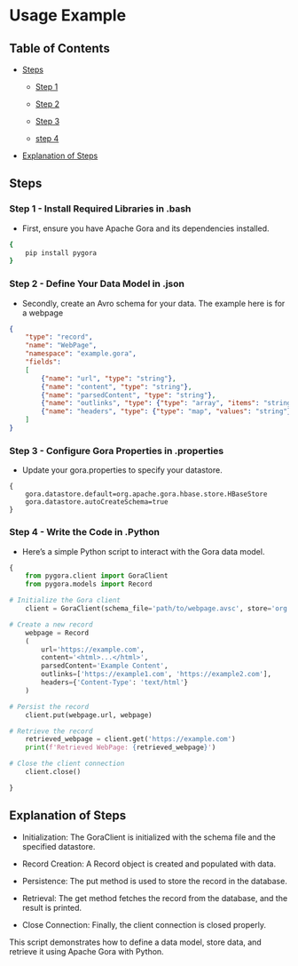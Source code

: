 # Usage Example

## Table of Contents

- [Steps](#steps)

    - [Step 1](#step-1---install-required-libraries)

    - [Step 2](#step-2---define-your-data-model)

    - [Step 3](#step-3---configure-gora-properties)

    - [step 4](#step-4---write-the-code-in-python)

- [Explanation of Steps](#explanation-of-steps)

## Steps

### Step 1 - Install Required Libraries in .bash

- First, ensure you have Apache Gora and its dependencies installed.

```bash
{
    pip install pygora
}
```

### Step 2 - Define Your Data Model in .json

- Secondly, create an Avro schema for your data. The example here is for a webpage

```Json
{
    "type": "record",
    "name": "WebPage",
    "namespace": "example.gora",
    "fields": 
    [ 
        {"name": "url", "type": "string"}, 
        {"name": "content", "type": "string"}, 
        {"name": "parsedContent", "type": "string"}, 
        {"name": "outlinks", "type": {"type": "array", "items": "string"}}, 
        {"name": "headers", "type": {"type": "map", "values": "string"}} 
    ]
}
```

### Step 3 - Configure Gora Properties in .properties

- Update your gora.properties to specify your datastore.

```properties
{
    gora.datastore.default=org.apache.gora.hbase.store.HBaseStore
    gora.datastore.autoCreateSchema=true
}
```

### Step 4 - Write the Code in .Python

- Here’s a simple Python script to interact with the Gora data model.

```python
{
    from pygora.client import GoraClient
    from pygora.models import Record

# Initialize the Gora client
    client = GoraClient(schema_file='path/to/webpage.avsc', store='org.apache.gora.hbase.store.HBaseStore')

# Create a new record
    webpage = Record
    (
        url='https://example.com',
        content='<html>...</html>',
        parsedContent='Example Content',
        outlinks=['https://example1.com', 'https://example2.com'],
        headers={'Content-Type': 'text/html'}
    )

# Persist the record
    client.put(webpage.url, webpage)

# Retrieve the record
    retrieved_webpage = client.get('https://example.com')
    print(f'Retrieved WebPage: {retrieved_webpage}')

# Close the client connection
    client.close()

}
```

## Explanation of Steps

- Initialization: The GoraClient is initialized with the schema file and the specified datastore.

- Record Creation: A Record object is created and populated with data.

- Persistence: The put method is used to store the record in the database.

- Retrieval: The get method fetches the record from the database, and the result is printed.

- Close Connection: Finally, the client connection is closed properly.

This script demonstrates how to define a data model, store data, and retrieve it using Apache Gora with Python.
